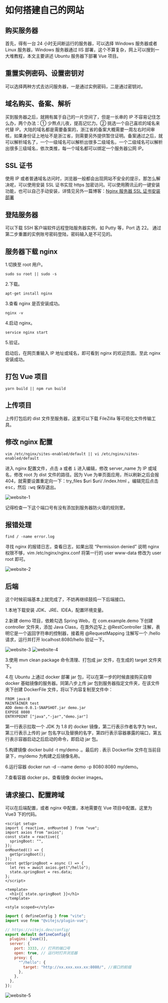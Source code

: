 # 如何搭建自己的网站

## 购买服务器

首先，得有一台 24 小时无间断运行的服务器，可以选择 Windows 服务器或者 Linux 服务器，Windows 服务器通过 IIS 部署，这个不算复杂，网上可以搜到一大堆教程，本文主要讲述 Ubuntu 服务器下部署 Vue 项目。

## 重置实例密码、设置密钥对

可以选择两种方式去访问服务器，一是通过实例密码，二是通过密钥对。

## 域名购买、备案、解析

买到服务器之后，就拥有属于自己的一片空间了，但是一长串的 IP 不容易记住怎么办，两个办法：① 少熬点儿夜，提高记忆力。② 挑选一个自己喜欢的域名来代替 IP。大陆的域名都是需要备案的，浙江省的备案大概需要一周左右时间审核，如果身份证上地址不是浙江省，则需要另外提供暂住证明。备案通过之后，就可以解析域名了，一个一级域名可以解析出很多二级域名，一个二级域名可以解析出很多三级域名，依次类推，每一个域名都可以绑定一个服务器公网 IP。

## SSL 证书

使用 IP 或者普通域名访问时，浏览器一般都会出现网站不安全的提示，那怎么解决呢，可以使用安装 SSL 证书实现 https 加密访问。可以使用腾讯云的一键安装功能，也可以自己手动安装，详情见另外一篇博客：[Nginx 服务器 SSL 证书安装部署](./ssl.md)

## 登陆服务器

可以下载 SSH 客户端软件远程登陆服务器实例，如 Putty 等，Port 选 22。
通过第二步重置的实例账号密码登陆，密码输入是不可见的。

## 服务器下载 nginx

1.切换至 root 用户。

```
sudo su root || sudo -s
```

2.下载。

```
apt-get install nginx
```

3.查看 nginx 是否安装成功。

```
nginx -v
```

4.启动 nginx。

```
service nginx start
```

5.验证。

启动后，在网页重输入 IP 地址或域名，即可看到 nginx 的欢迎页面。至此 nginx 安装成功。

## 打包 Vue 项目

```
yarn build || npm run build
```

## 上传项目

上传打包后的 dist 文件至服务器，这里可以下载 FileZilla 等可视化文件传输工具。

## 修改 nginx 配置

```
vim /etc/nginx/sites-enabled/default || vi /etc/nginx/sites-enabled/default
```

进入 nginx 配置文件，点击 <kbd>a</kbd> 或者 <kbd>i</kbd> 进入编辑，修改 server_name 为 IP 或域名，修改 root 为 dist 文件的路径。因为 Vue 为单页面应用，所以刷新之后会报 404，就需要设置重定向一下：try_files $uri $uri/ /index.html 。编辑完后点击 <kbd>esc</kbd>，然后 <kbd>:</kbd><kbd>w</kbd><kbd>q</kbd> 保存退出。

![website-1](https://zhang.beer/static/images/website-1.png)

记得检查一下这个端口号有没有添加到服务器防火墙的规则里。

## 报错处理

```
find / -name error.log
```

寻找 nginx 的报错日志，查看日志，如果出现 “Permission denied” 说明 nginx 权限不够，vim /etc/nginx/nginx.conf 将第一行的 user www-data 修改为 user root 即可。

![website-2](https://zhang.beer/static/images/website-2.png)

## 后端

这个时候前端基本上就完成了，不妨再继续鼓捣一下后端接口。

1.本地下载安装 JDK、JRE、IDEA，配置环境变量。

2.新建 demo 项目，依赖勾选 Spring Web，在 com.example.demo 下创建 controller 文件夹，添加 Java Class，在类外边写上 @RestController 注解，表明它是一个返回字符串的控制器，接着用 @RequestMapping 注解写一个 /hello 请求，运行并打开 localhost:8080/hello 验证一下。

![website-3](https://zhang.beer/static/images/website-3.png)
![website-4](https://zhang.beer/static/images/website-4.png)

3.使用 mvn clean package 命令清理、打包成 jar 文件，在生成的 target 文件夹下。

4.在 Ubuntu 上通过 docker 部署 jar 包，可以在第一步的时候直接购买自带 docker 基础镜像的服务器。同第八步上传 jar 包到服务器指定文件夹，在该文件夹下创建 DockerFile 文件，将以下内容复制至文件中：

```
FROM java:8
MAINTAINER test
ADD demo-0.0.1-SNAPSHOT.jar demo.jar
EXPOSE 8080
ENTRYPOINT ["java","-jar","demo.jar"]
```

第一行表示拉取一个 JDK 为 1.8 的 docker 镜像，第二行表示作者名字为 test，第三行表示上传的 jar 包名字以及替换的名字，第四行表示容器暴露的端口，第五行表示容器启动之后启动的命令，即启动 jar 包。

5.构建镜像 docker build -t my/demo .。最后的 . 表示 Dockerfile 文件在当前目录下，my/demo 为构建之后镜像名称。

6.运行容器 docker run -d --name demo -p 8080:8080 my/demo。

7.查看容器 docker ps，查看镜像 docker images。

## 请求接口、配置跨域

可以在后端配置，或者 nginx 中配置，本地需要在 Vue 项目中配置。这里为 Vue3 下的代码。

```vue
<script setup>
import { reactive, onMounted } from "vue";
import axios from "axios";
const state = reactive({
  springBoot: "",
});
onMounted(() => {
  getSpringBoot();
});
const getSpringBoot = async () => {
  let res = await axios.get("/hello");
  state.springBoot = res.data;
};
</script>

<template>
  <h1>{{ state.springBoot }}</h1>
</template>

<style scoped></style>
```

```js
import { defineConfig } from "vite";
import vue from "@vitejs/plugin-vue";

// https://vitejs.dev/config/
export default defineConfig({
  plugins: [vue()],
  server: {
    port: 3333, // 打开的端口号
    open: true, // 运行时打开浏览器
    proxy: {
      "^/hello": {
        target: "http://xx.xxx.xxx.xx:8080/", //接口的前缀
      },
    },
  },
});
```

![website-5](https://zhang.beer/static/images/website-5.png)
